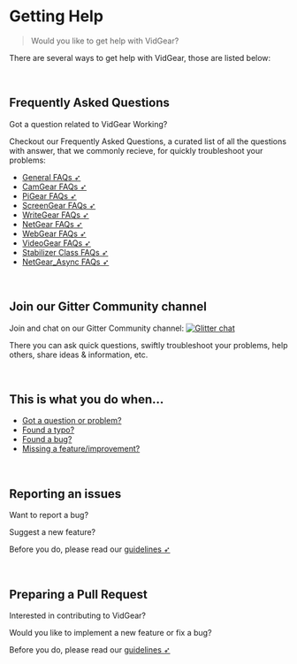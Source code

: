 <!--
===============================================
vidgear library source-code is deployed under the Apache 2.0 License:

Copyright (c) 2019-2020 Abhishek Thakur(@abhiTronix) <abhi.una12@gmail.com>

Licensed under the Apache License, Version 2.0 (the "License");
you may not use this file except in compliance with the License.
You may obtain a copy of the License at

   http://www.apache.org/licenses/LICENSE-2.0

Unless required by applicable law or agreed to in writing, software
distributed under the License is distributed on an "AS IS" BASIS,
WITHOUT WARRANTIES OR CONDITIONS OF ANY KIND, either express or implied.
See the License for the specific language governing permissions and
limitations under the License.
===============================================
-->

# Getting Help

> Would you like to get help with VidGear?

There are several ways to get help with VidGear, those are listed below:


&nbsp; 


## Frequently Asked Questions

Got a question related to VidGear Working?  

Checkout our Frequently Asked Questions, a curated list of all the questions with answer, that we commonly recieve, for quickly troubleshoot your problems:

- [General FAQs ➶](general_faqs.md)
- [CamGear FAQs ➶](camgear_faqs.md)
- [PiGear FAQs ➶](pigear_faqs.md)
- [ScreenGear FAQs ➶](screengear_faqs.md)
- [WriteGear FAQs ➶](writegear_faqs.md)
- [NetGear FAQs ➶](netgear_faqs.md)
- [WebGear FAQs ➶](webgear_faqs.md)
- [VideoGear FAQs ➶](videogear_faqs.md)
- [Stabilizer Class FAQs ➶](stabilizer_faqs.md)
- [NetGear_Async FAQs ➶](netgear_async_faqs.md)


&nbsp; 


## Join our Gitter Community channel

Join and chat on our Gitter Community channel: [![Glitter chat](https://img.shields.io/badge/Chat&nbsp;on-Gitter-yellow.svg?style=flat-square&logo=gitter)](https://gitter.im/vidgear/community)

There you can ask quick questions, swiftly troubleshoot your problems, help others, share ideas & information, etc. 


&nbsp; 


## This is what you do when...

* [Got a question or problem?](../../contribution/#got-a-question-or-problem)
* [Found a typo?](../../contribution/#found-a-typo)
* [Found a bug?](../../contribution/#found-a-bug)
* [Missing a feature/improvement?](../../contribution/#missing-a-featureimprovement)


&nbsp; 


## Reporting an issues

Want to report a bug?
    
Suggest a new feature?

Before you do, please read our [guidelines ➶](../../contribution/issue/)


&nbsp; 


## Preparing a Pull Request

Interested in contributing to VidGear?

Would you like to implement a new feature or fix a bug?

Before you do, please read our [guidelines ➶](../../contribution/PR/)

&nbsp; 